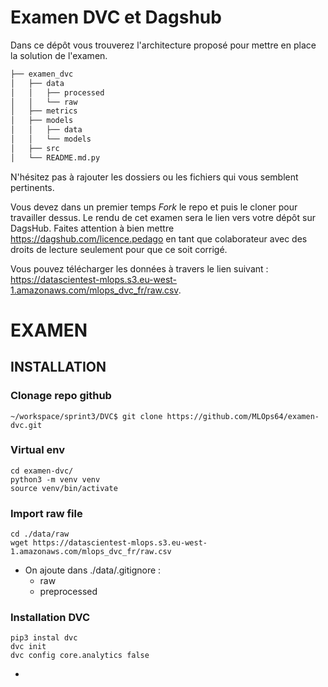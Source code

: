 # Examen DVC et Dagshub
Dans ce dépôt vous trouverez l'architecture proposé pour mettre en place la solution de l'examen. 

```bash       
├── examen_dvc          
│   ├── data       
│   │   ├── processed      
│   │   └── raw       
│   ├── metrics       
│   ├── models      
│   │   ├── data      
│   │   └── models        
│   ├── src       
│   └── README.md.py       
```
N'hésitez pas à rajouter les dossiers ou les fichiers qui vous semblent pertinents.

Vous devez dans un premier temps *Fork* le repo et puis le cloner pour travailler dessus. Le rendu de cet examen sera le lien vers votre dépôt sur DagsHub. Faites attention à bien mettre https://dagshub.com/licence.pedago en tant que colaborateur avec des droits de lecture seulement pour que ce soit corrigé.

Vous pouvez télécharger les données à travers le lien suivant : https://datascientest-mlops.s3.eu-west-1.amazonaws.com/mlops_dvc_fr/raw.csv.


#                               EXAMEN
## INSTALLATION
### Clonage repo github
```
~/workspace/sprint3/DVC$ git clone https://github.com/MLOps64/examen-dvc.git
```
### Virtual env
```
cd examen-dvc/
python3 -m venv venv
source venv/bin/activate
```
### Import raw file
```
cd ./data/raw
wget https://datascientest-mlops.s3.eu-west-1.amazonaws.com/mlops_dvc_fr/raw.csv

```
- On ajoute dans ./data/.gitignore :
    - raw
    - preprocessed
### Installation DVC
```
pip3 instal dvc
dvc init
dvc config core.analytics false
```
- 